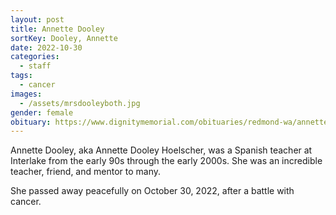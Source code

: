```yaml
---
layout: post
title: Annette Dooley
sortKey: Dooley, Annette
date: 2022-10-30
categories:
  - staff
tags:
  - cancer
images:
  - /assets/mrsdooleyboth.jpg
gender: female
obituary: https://www.dignitymemorial.com/obituaries/redmond-wa/annette-hoelscher-11161935
---
```

Annette Dooley, aka Annette Dooley Hoelscher, was a Spanish teacher at Interlake from the early 90s through the early 2000s. She was an incredible teacher, friend, and mentor to many.

She passed away peacefully on October 30, 2022, after a battle with cancer.